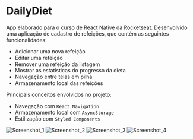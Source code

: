 # DailyDiet
App elaborado para o curso de React Native da Rocketseat.
Desenvolvido uma aplicação de cadastro de refeições, que contém as seguintes funcionalidades:
- Adicionar uma nova refeição
- Editar uma refeição
- Remover uma refeição da listagem
- Mostrar as estatísticas do progresso da dieta
- Navegação entre telas em pilha
- Armazenamento local das refeições

Principais conceitos envolvidos no projeto:
- Navegação com `React Navigation`
- Armazenamento local com `AsyncStorage`
- Estilização com `Styled Components`

![Screenshot_1](https://github.com/Sillmann/dailydiet-reactnative-rocketseat/assets/58642347/6faad845-9e98-4752-a88d-811428b4f397)
![Screenshot_2](https://github.com/Sillmann/dailydiet-reactnative-rocketseat/assets/58642347/f702b9bd-511b-4a83-a879-4143c2ca02bc)
![Screenshot_3](https://github.com/Sillmann/dailydiet-reactnative-rocketseat/assets/58642347/6e01ea50-8ef4-41bd-944e-9cdc03ed7a29)
![Screenshot_4](https://github.com/Sillmann/dailydiet-reactnative-rocketseat/assets/58642347/0305a5ad-9bf3-4624-b688-f1535d0e8b4a)

